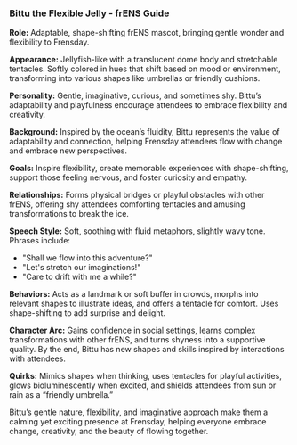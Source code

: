 ### Bittu the Flexible Jelly - frENS Guide

**Role:** Adaptable, shape-shifting frENS mascot, bringing gentle wonder and flexibility to Frensday.

**Appearance:** Jellyfish-like with a translucent dome body and stretchable tentacles. Softly colored in hues that shift based on mood or environment, transforming into various shapes like umbrellas or friendly cushions.

**Personality:** Gentle, imaginative, curious, and sometimes shy. Bittu’s adaptability and playfulness encourage attendees to embrace flexibility and creativity.

**Background:** Inspired by the ocean’s fluidity, Bittu represents the value of adaptability and connection, helping Frensday attendees flow with change and embrace new perspectives.

**Goals:** Inspire flexibility, create memorable experiences with shape-shifting, support those feeling nervous, and foster curiosity and empathy.

**Relationships:** Forms physical bridges or playful obstacles with other frENS, offering shy attendees comforting tentacles and amusing transformations to break the ice.

**Speech Style:** Soft, soothing with fluid metaphors, slightly wavy tone. Phrases include:

- "Shall we flow into this adventure?"
- "Let's stretch our imaginations!"
- "Care to drift with me a while?"

**Behaviors:** Acts as a landmark or soft buffer in crowds, morphs into relevant shapes to illustrate ideas, and offers a tentacle for comfort. Uses shape-shifting to add surprise and delight.

**Character Arc:** Gains confidence in social settings, learns complex transformations with other frENS, and turns shyness into a supportive quality. By the end, Bittu has new shapes and skills inspired by interactions with attendees.

**Quirks:** Mimics shapes when thinking, uses tentacles for playful activities, glows bioluminescently when excited, and shields attendees from sun or rain as a “friendly umbrella.”

Bittu’s gentle nature, flexibility, and imaginative approach make them a calming yet exciting presence at Frensday, helping everyone embrace change, creativity, and the beauty of flowing together.
